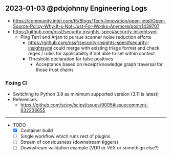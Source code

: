 ## 2023-01-03 @pdxjohnny Engineering Logs

-  https://community.intel.com/t5/Blogs/Tech-Innovation/open-intel/Open-Source-Policy-Why-It-s-Not-Just-For-Wonks-Anymore/post/1439707
- https://github.com/ossf/security-insights-spec#security-insightsyml
  - Ping Terri and Arjan to pursue scanner noise reduction efforts
    - https://github.com/ossf/security-insights-spec#security-insightsyml could merge with existing triage format and check regex / rules for applicability if not able to set within context
    - Threshold declaration for false positives
      - Acceptance based on receipt knowledge graph traversal for those trust chains

### Fixing CI

- Switching to Python 3.9 as minimum supported version (3.11 is latest)
- References
  - https://github.com/scipy/scipy/issues/9005#issuecomment-632236655

---

- TODO
  - [x] Container build
  - [ ] Single workflow which runs rest of plugins
  - [ ] Stream of consiousness (downstream tiggers)
  - [ ] Downstream validation example (VDR or VEX or somethign else?)